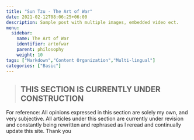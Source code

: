 ```yaml
---
title: "Sun Tzu - The Art of War"
date: 2021-02-12T08:06:25+06:00
description: Sample post with multiple images, embedded video ect.
menu:
  sidebar:
    name: The Art of War
    identifier: artofwar
    parent: philosophy
    weight: 10
tags: ["Markdown","Content Organization","Multi-lingual"]
categories: ["Basic"]
---
```

>##       THIS SECTION IS CURRENTLY UNDER CONSTRUCTION

For reference: All opinions expressed in this section are solely my own, and very subjective. All articles under this section are currently under revision and constantly being rewritten and rephrased as I reread and continually update this site. Thank you
